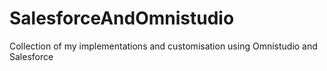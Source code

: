# SalesforceAndOmnistudio
Collection of my implementations and customisation using Omnistudio and Salesforce 
